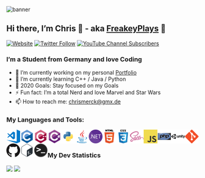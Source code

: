 <!-- Banner -->
![banner](https://user-images.githubusercontent.com/78086475/126980922-013a3498-c6ea-444f-b422-2c1d373b85f1.png)

## Hi there, I’m Chris 🌈 - aka [FreakeyPlays][website] 👋

<!-- Shields -->
[![Website](https://img.shields.io/website?down_color=DA1F26&down_message=DOWN&label=CHRISTOPHMERCK.com&style=for-the-badge&up_color=83B81A&up_message=UP&url=http%3A%2F%2Fchristophmerck.com)](http://christophmerck.com)
[![Twitter Follow](https://img.shields.io/twitter/follow/freakeyplays?color=1DA1F2&logo=TWITTER&style=for-the-badge)](https://twitter.com/FreakeyPlays)
[![YouTube Channel Subscribers](https://img.shields.io/youtube/channel/subscribers/UC-ScJRb4-DtdEyMVnDGEGcA?color=%23FF0000&label=Freakeyplays&logo=YOUTUBE&style=for-the-badge)](https://www.youtube.com/channel/UC-ScJRb4-DtdEyMVnDGEGcA)

### I’m a Student from Germany and love Coding
<!-- About me -->
- 🔭 I’m currently working on my personal [Portfolio][portfolio]
- 🌱 I’m currently learning C++ / Java / Python
- 🥅 2020 Goals: Stay focused on my Goals
- ⚡ Fun fact: I’m a total Nerd and love Marvel and Star Wars
- 📫 How to reach me: chrismerck@gmx.de

<!-- My Languages and Tools -->
### My Languages and Tools:

<img align="left" alt="Visual Studio Code" width="36x" src="https://raw.githubusercontent.com/github/explore/80688e429a7d4ef2fca1e82350fe8e3517d3494d/topics/visual-studio-code/visual-studio-code.png" />
<img align="left" alt="C" width="36x" src="https://raw.githubusercontent.com/devicons/devicon/master/icons/c/c-original.svg" />
<img align="left" alt="C++" width="36x" src="https://raw.githubusercontent.com/devicons/devicon/9f4f5cdb393299a81125eb5127929ea7bfe42889/icons/cplusplus/cplusplus-original.svg" />
<img align="left" alt="C#" width="36x" src="https://raw.githubusercontent.com/devicons/devicon/9f4f5cdb393299a81125eb5127929ea7bfe42889/icons/csharp/csharp-original.svg" />
<img align="left" alt="Python" width="36x" src="https://raw.githubusercontent.com/github/explore/80688e429a7d4ef2fca1e82350fe8e3517d3494d/topics/python/python.png" />
<img align="left" alt="Java" width="36x" src="https://raw.githubusercontent.com/devicons/devicon/9f4f5cdb393299a81125eb5127929ea7bfe42889/icons/java/java-original.svg" />
<img align="left" alt="dot-NET" width="36x" src="https://raw.githubusercontent.com/github/explore/main/topics/dotnet/dotnet.png" />
<img align="left" alt="HTML5" width="36px" src="https://raw.githubusercontent.com/github/explore/80688e429a7d4ef2fca1e82350fe8e3517d3494d/topics/html/html.png" />
<img align="left" alt="CSS3" width="36px" src="https://raw.githubusercontent.com/github/explore/80688e429a7d4ef2fca1e82350fe8e3517d3494d/topics/css/css.png" />
<img align="left" alt="Sass" width="36px" src="https://raw.githubusercontent.com/github/explore/80688e429a7d4ef2fca1e82350fe8e3517d3494d/topics/sass/sass.png" />
<img align="left" alt="JavaScript" width="36px" src="https://raw.githubusercontent.com/github/explore/80688e429a7d4ef2fca1e82350fe8e3517d3494d/topics/javascript/javascript.png" />
<img align="left" alt="PHP" width="36px" src="https://raw.githubusercontent.com/devicons/devicon/9f4f5cdb393299a81125eb5127929ea7bfe42889/icons/php/php-original.svg" />
<img align="left" alt="Unity" width="36px" src="https://raw.githubusercontent.com/github/explore/main/topics/unity/unity.png" />
<img align="left" alt="Git" width="36px" src="https://raw.githubusercontent.com/devicons/devicon/9f4f5cdb393299a81125eb5127929ea7bfe42889/icons/git/git-original.svg" />
<img align="left" alt="GitHub" width="36px" src="https://raw.githubusercontent.com/github/explore/78df643247d429f6cc873026c0622819ad797942/topics/github/github.png" />
<img align="left" alt="bash" width="36px" src="https://raw.githubusercontent.com/devicons/devicon/9f4f5cdb393299a81125eb5127929ea7bfe42889/icons/bash/bash-plain.svg" />
<img align="left" alt="Terminal" width="36px" src="https://raw.githubusercontent.com/github/explore/80688e429a7d4ef2fca1e82350fe8e3517d3494d/topics/terminal/terminal.png" />

<br />
<br />

<!-- GitHub Stats -->
### My Dev Statistics
<p>
<!-- GitHub Stats -->
<img height="180em" src="https://github-readme-stats.vercel.app/api?username=freakeyplays&show_icons=true&hide_border=true" />

<!-- Most Used Languages -->
<img height="180em" src="https://github-readme-stats.vercel.app/api/top-langs/?username=freakeyplays&show_icons=true&hide_border=true&layout=compact&langs_count=8"/>
</p>

<!--START_SECTION:activity-->
<!--END_SECTION:activity-->
[portfolio]: https://github.com/FreakeyPlays/Portfolio
[website]: http://christophmerck.de
